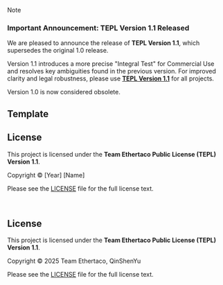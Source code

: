 > [!NOTE]
> ### Important Announcement: TEPL Version 1.1 Released
>
> We are pleased to announce the release of **TEPL Version 1.1**, which supersedes the original 1.0 release.
>
> Version 1.1 introduces a more precise "Integral Test" for Commercial Use and resolves key ambiguities found in the previous version. For improved clarity and legal robustness, please use **[TEPL Version 1.1](TEPL-1.1.md)** for all projects.
>
> Version 1.0 is now considered obsolete.



## Template

## License

This project is licensed under the **Team Ethertaco Public License (TEPL) Version 1.1**.

Copyright © [Year] [Name]

Please see the [LICENSE](TEPL-1.1.md) file for the full license text.

<br>

## License

This project is licensed under the **Team Ethertaco Public License (TEPL) Version 1.1**.

Copyright © 2025 Team Ethertaco, QinShenYu

Please see the [LICENSE](TEPL-1.1.md) file for the full license text.
